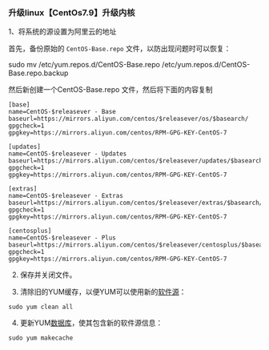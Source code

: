 ### 升级linux【CentOs7.9】升级内核

1、将系统的源设置为阿里云的地址

首先，备份原始的 `CentOS-Base.repo` 文件，以防出现问题时可以恢复：

sudo mv /etc/yum.repos.d/CentOS-Base.repo /etc/yum.repos.d/CentOS-Base.repo.backup

然后新创建一个CentOS-Base.repo 文件，然后将下面的内容复制

```
[base]
name=CentOS-$releasever - Base
baseurl=https://mirrors.aliyun.com/centos/$releasever/os/$basearch/
gpgcheck=1
gpgkey=https://mirrors.aliyun.com/centos/RPM-GPG-KEY-CentOS-7
 
[updates]
name=CentOS-$releasever - Updates
baseurl=https://mirrors.aliyun.com/centos/$releasever/updates/$basearch/
gpgcheck=1
gpgkey=https://mirrors.aliyun.com/centos/RPM-GPG-KEY-CentOS-7
 
[extras]
name=CentOS-$releasever - Extras
baseurl=https://mirrors.aliyun.com/centos/$releasever/extras/$basearch/
gpgcheck=1
gpgkey=https://mirrors.aliyun.com/centos/RPM-GPG-KEY-CentOS-7
 
[centosplus]
name=CentOS-$releasever - Plus
baseurl=https://mirrors.aliyun.com/centos/$releasever/centosplus/$basearch/
gpgcheck=1
gpgkey=https://mirrors.aliyun.com/centos/RPM-GPG-KEY-CentOS-7
```

2. 保存并关闭文件。

3. 清除旧的YUM缓存，以便YUM可以使用新的[软件源](https://so.csdn.net/so/search?q=软件源&spm=1001.2101.3001.7020)：

```less
sudo yum clean all
```

4. 更新YUM[数据库](https://so.csdn.net/so/search?q=数据库&spm=1001.2101.3001.7020)，使其包含新的软件源信息：

```undefined
sudo yum makecache
```